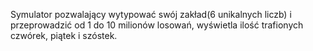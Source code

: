 Symulator pozwalający wytypować swój zakład(6 unikalnych liczb) i przeprowadzić od 1 do 10 milionów losowań, wyświetla ilość trafionych czwórek, piątek i szóstek.